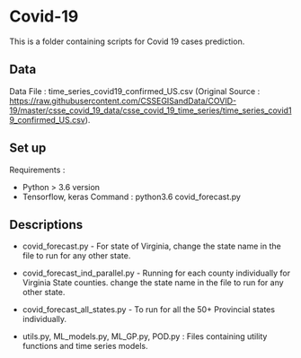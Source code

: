 # Covid-19
This is a folder containing scripts for Covid 19 cases prediction.  

## Data
Data File : time_series_covid19_confirmed_US.csv (Original Source : https://raw.githubusercontent.com/CSSEGISandData/COVID-19/master/csse_covid_19_data/csse_covid_19_time_series/time_series_covid19_confirmed_US.csv). 

## Set up
Requirements : 
  * Python > 3.6 version 
  * Tensorflow, keras 
Command : python3.6 covid_forecast.py

## Descriptions 
* covid_forecast.py - For state of Virginia, change the state name in the file to run for any other state.
* covid_forecast_ind_parallel.py - Running for each county individually for Virginia State counties. change the state name in the file to run for any other state.
* covid_forecast_all_states.py - To run for all the 50+ Provincial states individually. 

* utils.py, ML_models.py, ML_GP.py, POD.py : Files containing utility functions and time series models. 


               
               
